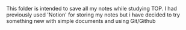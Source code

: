 This folder is intended to save all my notes while studying TOP. I had previously used 'Notion' for storing my notes but i have decided to try something new with simple documents and using Git/Github
